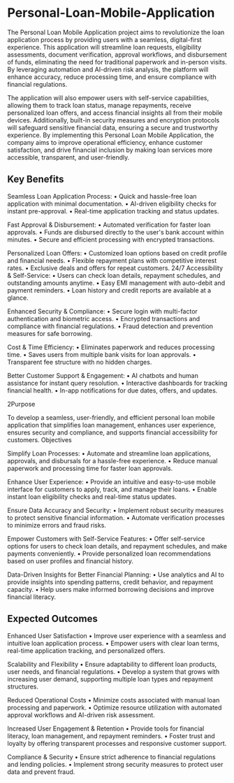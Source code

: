 # Personal-Loan-Mobile-Application

The Personal Loan Mobile Application project aims to revolutionize the loan application process by providing users with a seamless, digital-first experience. This application will streamline loan requests, eligibility assessments, document verification, approval workflows, and disbursement of funds, eliminating the need for traditional paperwork and in-person visits. By leveraging automation and AI-driven risk analysis, the platform will enhance accuracy, reduce processing time, and ensure compliance with financial regulations.

The application will also empower users with self-service capabilities, allowing them to track loan status, manage repayments, receive personalized loan offers, and access financial insights all from their mobile devices. Additionally, built-in security measures and encryption protocols will safeguard sensitive financial data, ensuring a secure and trustworthy experience.
By implementing this Personal Loan Mobile Application, the company aims to improve operational efficiency, enhance customer satisfaction, and drive financial inclusion by making loan services more accessible, transparent, and user-friendly.


<h2>Key Benefits</h2>


Seamless Loan Application Process:
•	Quick and hassle-free loan application with minimal documentation.
•	AI-driven eligibility checks for instant pre-approval.
•	Real-time application tracking and status updates.


Fast Approval & Disbursement:
•	Automated verification for faster loan approvals.
•	Funds are disbursed directly to the user's bank account within minutes.
•	Secure and efficient processing with encrypted transactions.


Personalized Loan Offers:
•	Customized loan options based on credit profile and financial needs.
•	Flexible repayment plans with competitive interest rates.
•	Exclusive deals and offers for repeat customers.
24/7 Accessibility & Self-Service:
•	Users can check loan details, repayment schedules, and outstanding amounts anytime.
•	Easy EMI management with auto-debit and payment reminders.
•	Loan history and credit reports are available at a glance.


Enhanced Security & Compliance:
•	Secure login with multi-factor authentication and biometric access.
•	Encrypted transactions and compliance with financial regulations.
•	Fraud detection and prevention measures for safe borrowing.


Cost & Time Efficiency:
•	Eliminates paperwork and reduces processing time.
•	Saves users from multiple bank visits for loan approvals.
•	Transparent fee structure with no hidden charges.


Better Customer Support & Engagement:
•	AI chatbots and human assistance for instant query resolution.
•	Interactive dashboards for tracking financial health.
•	In-app notifications for due dates, offers, and updates.



<h>2Purpose</h2>

To develop a seamless, user-friendly, and efficient personal loan mobile application that simplifies loan management, enhances user experience, ensures security and compliance, and supports financial accessibility for customers.
Objectives


Simplify Loan Processes:
•	Automate and streamline loan applications, approvals, and disbursals for a hassle-free experience.
•	Reduce manual paperwork and processing time for faster loan approvals.


Enhance User Experience:
•	Provide an intuitive and easy-to-use mobile interface for customers to apply, track, and manage their loans.
•	Enable instant loan eligibility checks and real-time status updates.


Ensure Data Accuracy and Security:
•	Implement robust security measures to protect sensitive financial information.
•	Automate verification processes to minimize errors and fraud risks.


Empower Customers with Self-Service Features:
•	Offer self-service options for users to check loan details, and repayment schedules, and make payments conveniently.
•	Provide personalized loan recommendations based on user profiles and financial history.


Data-Driven Insights for Better Financial Planning:
•	Use analytics and AI to provide insights into spending patterns, credit behavior, and repayment capacity.
•	Help users make informed borrowing decisions and improve financial literacy.


<h2>Expected Outcomes</h2>


Enhanced User Satisfaction
•	Improve user experience with a seamless and intuitive loan application process.
•	Empower users with clear loan terms, real-time application tracking, and personalized offers.

Scalability and Flexibility
•	Ensure adaptability to different loan products, user needs, and financial regulations.
•	Develop a system that grows with increasing user demand, supporting multiple loan types and repayment structures.


Reduced Operational Costs
•	Minimize costs associated with manual loan processing and paperwork.
•	Optimize resource utilization with automated approval workflows and AI-driven risk assessment.


Increased User Engagement & Retention
•	Provide tools for financial literacy, loan management, and repayment reminders.
•	Foster trust and loyalty by offering transparent processes and responsive customer support.


Compliance & Security
•	Ensure strict adherence to financial regulations and lending policies.
•	Implement strong security measures to protect user data and prevent fraud.
